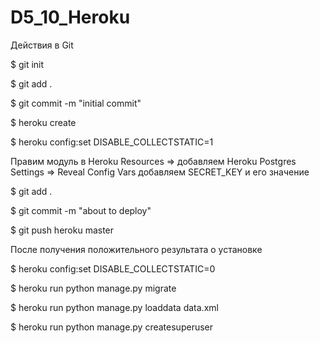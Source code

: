 # D5_10_Heroku

Действия в Git

$ git init

$ git add .

$ git commit -m "initial commit"

$ heroku create

$ heroku config:set DISABLE_COLLECTSTATIC=1


Правим модуль в Heroku
Resources => добавляем Heroku Postgres
Settings => Reveal Config Vars добавляем SECRET_KEY и его значение


$ git add .

$ git commit -m "about to deploy"

$ git push heroku master

После получения положительного результата о установке

$ heroku config:set DISABLE_COLLECTSTATIC=0

$ heroku run python manage.py migrate

$ heroku run python manage.py loaddata data.xml


$ heroku run python manage.py createsuperuser
